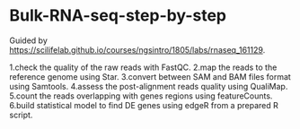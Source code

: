# Bulk-RNA-seq-step-by-step

Guided by https://scilifelab.github.io/courses/ngsintro/1805/labs/rnaseq_161129.

1.check the quality of the raw reads with FastQC.
2.map the reads to the reference genome using Star.
3.convert between SAM and BAM files format using Samtools.
4.assess the post-alignment reads quality using QualiMap.
5.count the reads overlapping with genes regions using featureCounts.
6.build statistical model to find DE genes using edgeR from a prepared R script.
